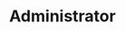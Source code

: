 ---
layout: people_category
title: Administrator
permalink: /people/administrator/
category: Administrator
description: Administrative staff of the Spectrum Lab
nav: false
---